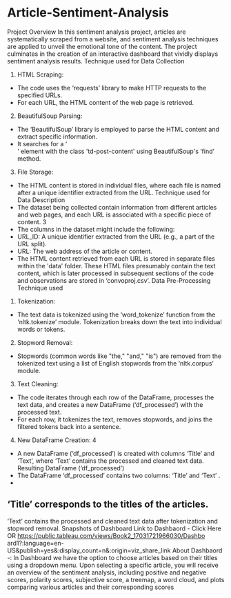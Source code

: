 # Article-Sentiment-Analysis

Project Overview
In this sentiment analysis project, articles are systematically scraped
from a website, and sentiment analysis techniques are applied to
unveil the emotional tone of the content. The project culminates in
the creation of an interactive dashboard that vividly displays
sentiment analysis results.
Technique used for Data Collection
1. HTML Scraping:
- The code uses the ‘requests’ library to make HTTP requests to the specified
URLs.
- For each URL, the HTML content of the web page is retrieved.
2. BeautifulSoup Parsing:
- The ‘BeautifulSoup’ library is employed to parse the HTML content and
extract specific information.
- It searches for a ‘<div>’ element with the class 'td-post-content' using
BeautifulSoup's ‘find’ method.
3. File Storage:
- The HTML content is stored in individual files, where each file is named
after a unique identifier extracted from the URL.
Technique used for Data Description
- The dataset being collected contain information from different articles and
web pages, and each URL is associated with a specific piece of content.
3
- The columns in the dataset might include the following:
- URL_ID: A unique identifier extracted from the URL (e.g., a part of the
URL split).
- URL: The web address of the article or content.
- The HTML content retrieved from each URL is stored in separate files within
the 'data' folder. These HTML files presumably contain the text content, which
is later processed in subsequent sections of the code and observations are stored
in ‘convoproj.csv’.
Data Pre-Processing Technique used
1. Tokenization:
- The text data is tokenized using the ‘word_tokenize’ function from the
‘nltk.tokenize’ module. Tokenization breaks down the text into individual
words or tokens.
2. Stopword Removal:
- Stopwords (common words like "the," "and," "is") are removed from the
tokenized text using a list of English stopwords from the ‘nltk.corpus’ module.
3. Text Cleaning:
- The code iterates through each row of the DataFrame, processes the text
data, and creates a new DataFrame (‘df_processed’) with the processed text.
- For each row, it tokenizes the text, removes stopwords, and joins the filtered
tokens back into a sentence.
4. New DataFrame Creation:
4
- A new DataFrame (‘df_processed’) is created with columns ‘Title’ and
‘Text’, where ‘Text’ contains the processed and cleaned text data.
Resulting DataFrame (‘df_processed’)
- The DataFrame ‘df_processed’ contains two columns: ‘Title’ and ‘Text’
.
-
‘Title’ corresponds to the titles of the articles.
-
‘Text’ contains the processed and cleaned text data after tokenization and
stopword removal.
Snapshots of Dashboard
Link to Dashbaord - Click Here
OR
https://public.tableau.com/views/Book2_17031721966030/Dashbo
ard1?:language=en-
US&publish=yes&:display_count=n&:origin=viz_share_link
About Dashbaord -:
In Dashboard we have the option to choose articles based on their
titles using a dropdown menu. Upon selecting a specific article, you
will receive an overview of the sentiment analysis, including positive
and negative scores, polarity scores, subjective score, a treemap, a
word cloud, and plots comparing various articles and their
corresponding scores
